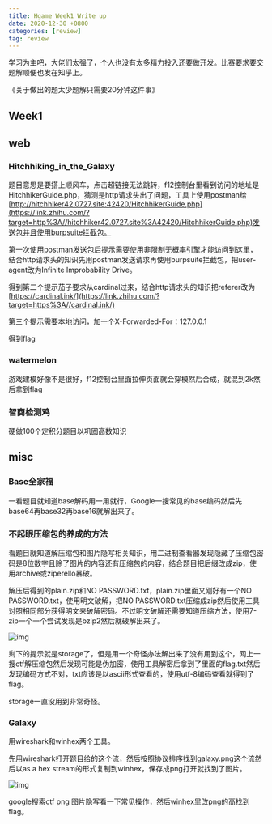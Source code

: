 ```yaml
---
title: Hgame Week1 Write up
date: 2020-12-30 +0800
categories: [review]
tag: review
---
```

学习为主吧，大佬们太强了，个人也没有太多精力投入还要做开发。比赛要求要交题解顺便也发在知乎上。

《关于做出的题太少题解只需要20分钟这件事》

## Week1

## **web**

### **Hitchhiking_in_the_Galaxy**

题目意思是要搭上顺风车，点击超链接无法跳转，f12控制台里看到访问的地址是HitchhikerGuide.php，猜测是http请求头出了问题，工具上使用postman给[http://hitchhiker42.0727.site:42420/HitchhikerGuide.php](https://link.zhihu.com/?target=http%3A//hitchhiker42.0727.site%3A42420/HitchhikerGuide.php)发送包并且使用burpsuite拦截包。

第一次使用postman发送包后提示需要使用非限制无概率引擎才能访问到这里，结合http请求头的知识先用postman发送请求再使用burpsuite拦截包，把user-agent改为Infinite Improbability Drive。

得到第二个提示茄子要求从cardinal过来，结合http请求头的知识把referer改为[https://cardinal.ink/](https://link.zhihu.com/?target=https%3A//cardinal.ink/)

第三个提示需要本地访问，加一个X-Forwarded-For：127.0.0.1

得到flag

### **watermelon**

游戏建模好像不是很好，f12控制台里面拉伸页面就会穿模然后合成，就混到2k然后拿到flag

### **智商检测鸡**

硬做100个定积分题目以巩固高数知识

## **misc**

### **Base全家福**

一看题目就知道base解码用一用就行，Google一搜常见的base编码然后先base64再base32再base16就解出来了。

### **不起眼压缩包的养成的方法**

看题目就知道解压缩包和图片隐写相关知识，用二进制查看器发现隐藏了压缩包密码是8位数字且除了图片的内容还有压缩包的内容，结合题目把后缀改成zip，使用archive或ziperello暴破。

解压后得到的plain.zip和NO PASSWORD.txt，plain.zip里面又刚好有一个NO PASSWORD.txt，使用明文破解，把NO PASSWORD.txt压缩成zip然后使用工具对照相同部分获得明文来破解密码。不过明文破解还需要知道压缩方法，使用7-zip一个一个尝试发现是bzip2然后就破解出来了。



![img](https://pic2.zhimg.com/80/v2-3c40829a650f96ab57be6975d78f8601_1440w.jpg)



剩下的提示就是storage了，但是用一个奇怪办法解出来了没有用到这个，网上一搜ctf解压缩包然后发现可能是伪加密，使用工具解密后拿到了里面的flag.txt然后发现编码方式不对，txt应该是以ascii形式查看的，使用utf-8编码查看就得到了flag。

storage一直没用到非常奇怪。

### **Galaxy**

用wireshark和winhex两个工具。

先用wireshark打开题目给的这个流，然后按照协议排序找到galaxy.png这个流然后以as a hex stream的形式复制到winhex，保存成png打开就找到了图片。



![img](https://pic2.zhimg.com/80/v2-3c40829a650f96ab57be6975d78f8601_1440w.jpg)



google搜索ctf png 图片隐写看一下常见操作，然后winhex里改png的高找到flag。
